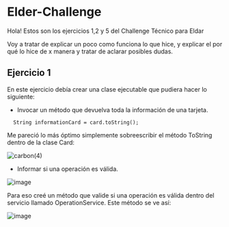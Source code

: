 # Elder-Challenge

Hola! Estos son los ejercicios 1,2 y 5 del Challenge Técnico para Eldar

Voy a tratar de explicar un poco como funciona lo que hice, y explicar el por qué lo hice de x manera y tratar de aclarar posibles dudas.

## Ejercicio 1

En este ejercicio debía crear una clase ejecutable que pudiera hacer lo siguiente: 

- Invocar un método que devuelva toda la información de una tarjeta.

```
  String informationCard = card.toString();
```

Me pareció lo más óptimo simplemente sobreescribir el método ToString dentro de la clase Card:


![carbon(4)](https://user-images.githubusercontent.com/87986166/190922395-83fa29f7-07df-4bf3-a930-8d00df20dbc3.png)

- Informar si una operación es válida.

![image](https://user-images.githubusercontent.com/87986166/190922464-9e151d42-3933-4b9d-aa80-3c9a3899de73.png)

Para eso creé un método que valide si una operación es válida dentro del servicio llamado OperationService. Este método se ve así:

![image](https://user-images.githubusercontent.com/87986166/190922520-982a7caf-826b-4ea6-b568-cf8e1d641bf6.png)


